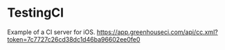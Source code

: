 # TestingCI
Example of a CI server for iOS.
https://app.greenhouseci.com/api/cc.xml?token=7c7727c26cd38dc1d46ba96602ee0fe0
